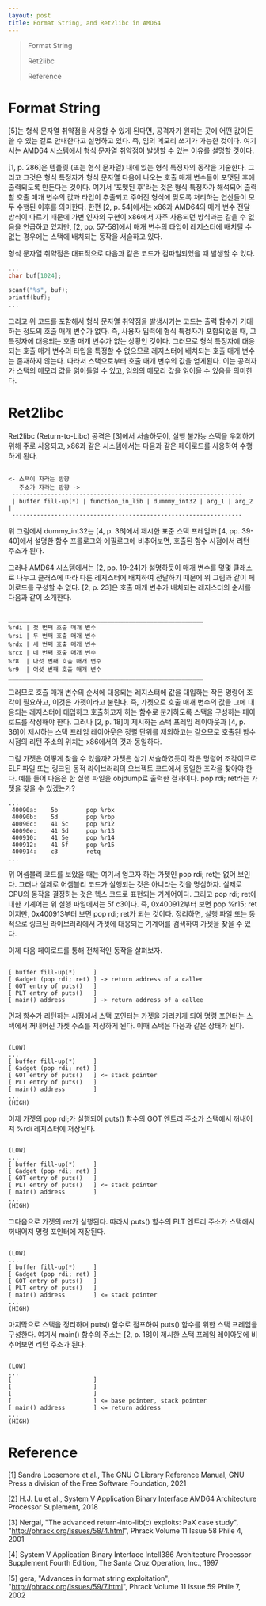 ```yaml
---
layout: post
title: Format String, and Ret2libc in AMD64
---
```


> Format String
>
> Ret2libc
>
> Reference

# Format String
 [5]는 형식 문자열 취약점을 사용할 수 있게 된다면, 공격자가 원하는 곳에
어떤 값이든 쓸 수 있는 길로 안내한다고 설명하고 있다. 즉, 임의 메모리
쓰기가 가능한 것이다. 여기서는 AMD64 시스템에서 형식 문자열 취약점이
발생할 수 있는 이유를 설명할 것이다.

 [1, p. 286]은 템플릿 (또는 형식 문자열) 내에 있는 형식 특정자의 동작을
기술한다. 그리고 그것은 형식 특정자가 형식 문자열 다음에 나오는
호출 매개 변수들이 포맷된 후에 출력되도록 만든다는 것이다. 여기서 '포맷된
후'라는 것은 형식 특정자가 해석되어 출력할 호출 매개 변수의 값과 타입이
추출되고 주어진 형식에 맞도록 처리하는 연산들이 모두 수행된 이후를 의미한다.
한편 [2, p. 54]에서는 x86과 AMD64의 매개 변수 전달 방식이 다르기
때문에 가변 인자의 구현이 x86에서 자주 사용되던 방식과는 같을 수 없음을
언급하고 있지만, [2, pp. 57-58]에서 매개 변수의 타입이 레지스터에 배치될 수
없는 경우에는 스택에 배치되는 동작을 서술하고 있다.

 형식 문자열 취약점은 대표적으로 다음과 같은 코드가 컴파일되었을 때 발생할 수
있다.
```C
...
char buf[1024];

scanf("%s", buf);
printf(buf);
...
```
그리고 위 코드를 포함해서 형식 문자열 취약점을 발생시키는 코드는 출력 함수가
기대하는 정도의 호출 매개 변수가 없다. 즉, 사용자 입력에
형식 특정자가 포함되었을 때, 그 특정자에 대응되는 호출 매개 변수가 없는
상황인 것이다. 그러므로 형식 특정자에 대응되는 호출 매개 변수의 타입을
특정할 수 없으므로 레지스터에 배치되는 호출 매개 변수는 존재하지 않는다.
따라서 스택으로부터 호출 매개 변수의 값을 얻게된다. 이는 공격자가
스택의 메모리 값을 읽어들일 수 있고, 임의의 메모리 값을 읽어올 수 있음을
의미한다.

# Ret2libc
 Ret2libc (Return-to-Libc) 공격은 [3]에서 서술하듯이, 실행 불가능 스택을
우회하기 위해 주로 사용되고, x86과 같은 시스템에서는 다음과 같은 페이로드를
사용하여 수행하게 된다.
<pre><code>
<- 스택이 자라는 방향
   주소가 자라는 방향 ->
 -----------------------------------------------------------------
 | buffer fill-up(*) | function_in_lib | dummmy_int32 | arg_1 | arg_2 |
 -----------------------------------------------------------------
</code></pre>
위 그림에서 dummy_int32는 [4, p. 36]에서 제시한 표준 스택 프레임과
[4, pp. 39-40]에서 설명한 함수 프롤로그와 에필로그에 비추어보면, 호출된
함수 시점에서 리턴 주소가 된다.

 그러나 AMD64 시스템에서는 [2, pp. 19-24]가 설명하듯이 매개 변수를 몇몇
클래스로 나누고 클래스에 따라 다른 레지스터에 배치하여 전달하기 때문에
위 그림과 같이 페이로드를 구성할 수 없다. [2, p. 23]은 호출 매개 변수가
배치되는 레지스터의 순서를 다음과 같이 소개한다.
<pre><code>
_______________________________________________________
%rdi | 첫 번째 호출 매개 변수
%rsi | 두 번째 호출 매개 변수
%rdx | 세 번째 호출 매개 변수
%rcx | 네 번째 호출 매개 변수
%r8  | 다섯 번째 호출 매개 변수
%r9  | 여섯 번째 호출 매개 변수
_______________________________________________________
</code></pre>
그러므로 호출 매개 변수의 순서에 대응되는 레지스터에 값을 대입하는 작은
명령어 조각이 필요하고, 이것은 가젯이라고 불린다. 즉, 가젯으로 호출 매개
변수의 값을 그에 대응되는 레지스터에 대입하고 호출하고자 하는 함수로
분기하도록 스택을 구성하는 페이로드를 작성해야 한다. 그러나 [2, p. 18]이
제시하는 스택 프레임 레이아웃과 [4, p. 36]이 제시하는 스택 프레임
레이아웃은 정렬 단위를 제외하고는 같으므로 호출된 함수 시점의 리턴 주소의
위치는 x86에서의 것과 동일하다.

그럼 가젯은 어떻게 찾을 수 있을까? 가젯은 상기 서술하였듯이 작은 명령어
조각이므로 ELF 파일 또는 링크된 동적 라이브러리의 오브젝트 코드에서
동일한 조각을 찾아야 한다. 예를 들어 다음은 한 실행 파일을 objdump로
출력한 결과이다. pop rdi; ret라는 가젯을 찾을 수 있겠는가?
```assembly
...
 40090a:    5b        pop %rbx
 40090b:    5d        pop %rbp
 40090c:    41 5c     pop %r12
 40090e:    41 5d     pop %r13
 400910:    41 5e     pop %r14
 400912:    41 5f     pop %r15
 400914:    c3        retq
...
```
위 어셈블리 코드를 보았을 때는 여기서 얻고자 하는 가젯인 pop rdi; ret는
없어 보인다. 그러나 실제로 어셈블리 코드가 실행되는 것은 아니라는 것을
명심하자. 실제로 CPU의 동작을 결정하는 것은 헥스 코드로 표현되는 기계어이다.
그리고 pop rdi; ret에 대한 기계어는 위 실행 파일에서는 5f c3이다. 즉,
0x400912부터 보면 pop %r15; ret이지만, 0x400913부터 보면 pop rdi; ret가
되는 것이다. 정리하면, 실행 파일 또는 동적으로 링크된 라이브러리에서 가젯에
대응되는 기계어를 검색하여 가젯을 찾을 수 있다.

이제 다음 페이로드를 통해 전체적인 동작을 살펴보자.
<pre><code>
[ buffer fill-up(*)     ]
[ Gadget (pop rdi; ret) ] -> return address of a caller
[ GOT entry of puts()   ]
[ PLT entry of puts()   ]
[ main() address        ] -> return address of a callee
</code></pre>
먼저 함수가 리턴하는 시점에서 스택 포인터는 가젯을 가리키게 되어 명령
포인터는 스택에서 꺼내어진 가젯 주소를 저장하게 된다. 이때 스택은 다음과
같은 상태가 된다.
<pre><code>
(LOW)
...
[ buffer fill-up(*)     ]
[ Gadget (pop rdi; ret) ]
[ GOT entry of puts()   ] <= stack pointer
[ PLT entry of puts()   ]
[ main() address        ]
...
(HIGH)
</code></pre>
이제 가젯의 pop rdi;가 실행되어 puts() 함수의 GOT 엔트리 주소가 스택에서
꺼내어져 %rdi 레지스터에 저장된다.
<pre><code>
(LOW)
...
[ buffer fill-up(*)     ]
[ Gadget (pop rdi; ret) ]
[ GOT entry of puts()   ]
[ PLT entry of puts()   ] <= stack pointer
[ main() address        ]
...
(HIGH)
</code></pre>
그다음으로 가젯의 ret가 실행된다. 따라서 puts() 함수의 PLT 엔트리 주소가
스택에서 꺼내어져 명령 포인터에 저장된다.
<pre><code>
(LOW)
...
[ buffer fill-up(*)     ]
[ Gadget (pop rdi; ret) ]
[ GOT entry of puts()   ]
[ PLT entry of puts()   ]
[ main() address        ] <= stack pointer
...
(HIGH)
</code></pre>
마지막으로 스택을 정리하며 puts() 함수로 점프하여 puts() 함수를 위한
스택 프레임을 구성한다. 여기서 main() 함수의 주소는 [2, p. 18]이
제시한 스택 프레임 레이아웃에 비추어보면 리턴 주소가 된다.
<pre><code>
(LOW)
...
[                       ]
[                       ]
[                       ]
[                       ] <= base pointer, stack pointer
[ main() address        ] <= return address
...
(HIGH)
</code></pre>

# Reference
[1] Sandra Loosemore et al., The GNU C Library Reference
Manual, GNU Press a division of the Free Software Foundation,
2021

[2] H.J. Lu et al., System V Application Binary Interface
AMD64 Architecture Processor Suplement, 2018

[3] Nergal, "The advanced return-into-lib(c) exploits: PaX case
study", "http://phrack.org/issues/58/4.html", Phrack Volume 11
Issue 58 Phile 4, 2001

[4] System V Application Binary Interface IntelI386 Architecture
Processor Supplement Fourth Edition, The Santa Cruz Operation, Inc.,
1997

[5] gera, "Advances in format string exploitation",
"http://phrack.org/issues/59/7.html", Phrack Volume 11 Issue 59
Phile 7, 2002
